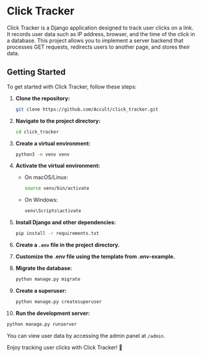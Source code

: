 # Click Tracker

Click Tracker is a Django application designed to track user clicks on a link. It records user data such as IP address, browser, and the time of the click in a database. This project allows you to implement a server backend that processes GET requests, redirects users to another page, and stores their data.

## Getting Started

To get started with Click Tracker, follow these steps:

1. **Clone the repository:**
   ```bash
   git clone https://github.com/Accult/click_tracker.git
   ```

2. **Navigate to the project directory:**
   ```bash
   cd click_tracker
   ```

3. **Create a virtual environment:**
   ```bash
   python3 -m venv venv
   ```

4. **Activate the virtual environment:**
   - On macOS/Linux:
     ```bash
     source venv/bin/activate
     ```
   - On Windows:
     ```bash
     venv\Scripts\activate
     ```

5. **Install Django and other dependencies:**
   ```bash
   pip install -r requirements.txt
   ```

6. **Create a `.env` file in the project directory.**

7. **Customize the .env file using the template from .env-example.**

8. **Migrate the database:**
   ```bash
   python manage.py migrate
   ```

9. **Create a superuser:**
    ```bash
    python manage.py createsuperuser
    ```

10. **Run the development server:**
   ```bash
   python manage.py runserver
   ```

You can view user data by accessing the admin panel at `/admin`.

Enjoy tracking user clicks with Click Tracker! 🚀
